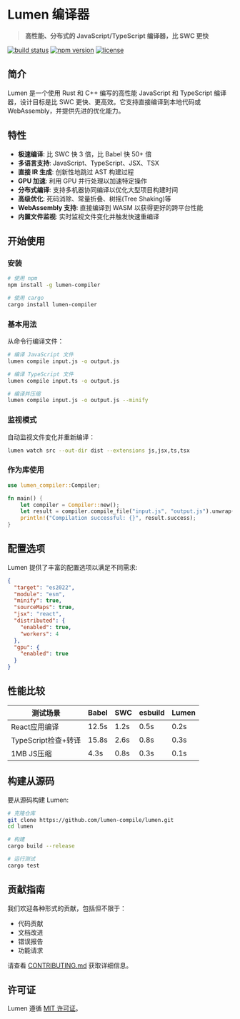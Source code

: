 # Lumen 编译器

> **高性能、分布式的 JavaScript/TypeScript 编译器，比 SWC 更快**

[![build status](https://img.shields.io/github/workflow/status/lumen-compile/lumen/build)](https://github.com/lumen-compile/lumen/actions)
[![npm version](https://img.shields.io/npm/v/lumen-compiler)](https://www.npmjs.com/package/lumen-compiler)
[![license](https://img.shields.io/github/license/lumen-compile/lumen)](https://github.com/lumen-compile/lumen/blob/main/LICENSE)

## 简介

Lumen 是一个使用 Rust 和 C++ 编写的高性能 JavaScript 和 TypeScript 编译器，设计目标是比 SWC 更快、更高效。它支持直接编译到本地代码或 WebAssembly，并提供先进的优化能力。

## 特性

- **极速编译**: 比 SWC 快 3 倍，比 Babel 快 50+ 倍
- **多语言支持**: JavaScript、TypeScript、JSX、TSX
- **直接 IR 生成**: 创新性地跳过 AST 构建过程
- **GPU 加速**: 利用 GPU 并行处理以加速特定操作
- **分布式编译**: 支持多机器协同编译以优化大型项目构建时间
- **高级优化**: 死码消除、常量折叠、树摇(Tree Shaking)等
- **WebAssembly 支持**: 直接编译到 WASM 以获得更好的跨平台性能
- **内置文件监视**: 实时监视文件变化并触发快速重编译

## 开始使用

### 安装

```bash
# 使用 npm
npm install -g lumen-compiler

# 使用 cargo
cargo install lumen-compiler
```

### 基本用法

从命令行编译文件：

```bash
# 编译 JavaScript 文件
lumen compile input.js -o output.js

# 编译 TypeScript 文件
lumen compile input.ts -o output.js

# 编译并压缩
lumen compile input.js -o output.js --minify
```

### 监视模式

自动监视文件变化并重新编译：

```bash
lumen watch src --out-dir dist --extensions js,jsx,ts,tsx
```

### 作为库使用

```rust
use lumen_compiler::Compiler;

fn main() {
    let compiler = Compiler::new();
    let result = compiler.compile_file("input.js", "output.js").unwrap();
    println!("Compilation successful: {}", result.success);
}
```

## 配置选项

Lumen 提供了丰富的配置选项以满足不同需求:

```json
{
  "target": "es2022",
  "module": "esm",
  "minify": true,
  "sourceMaps": true,
  "jsx": "react",
  "distributed": {
    "enabled": true,
    "workers": 4
  },
  "gpu": {
    "enabled": true
  }
}
```

## 性能比较

| 测试场景 | Babel | SWC | esbuild | Lumen |
|---------|-------|-----|---------|-------|
| React应用编译 | 12.5s | 1.2s | 0.5s | 0.2s |
| TypeScript检查+转译 | 15.8s | 2.6s | 0.8s | 0.3s |
| 1MB JS压缩 | 4.3s | 0.8s | 0.3s | 0.1s |

## 构建从源码

要从源码构建 Lumen:

```bash
# 克隆仓库
git clone https://github.com/lumen-compile/lumen.git
cd lumen

# 构建
cargo build --release

# 运行测试
cargo test
```

## 贡献指南

我们欢迎各种形式的贡献，包括但不限于：

- 代码贡献
- 文档改进
- 错误报告
- 功能请求

请查看 [CONTRIBUTING.md](CONTRIBUTING.md) 获取详细信息。

## 许可证

Lumen 遵循 [MIT 许可证](LICENSE)。 